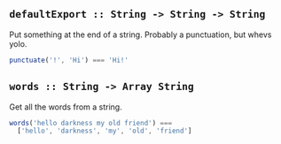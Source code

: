 ## `defaultExport :: String -> String -> String`

Put something at the end of a string. Probably a punctuation, but whevs yolo.
 
```js
punctuate('!', 'Hi') === 'Hi!'
```
 
 
## `words :: String -> Array String`

Get all the words from a string.
 
```js
words('hello darkness my old friend') ===
  ['hello', 'darkness', 'my', 'old', 'friend']
```
 
 